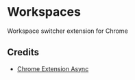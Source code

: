 # Workspaces
Workspace switcher extension for Chrome

## Credits
  - [Chrome Extension Async](https://github.com/KeithHenry/chromeExtensionAsync)
